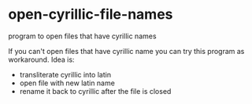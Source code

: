 # open-cyrillic-file-names
program to open files that have cyrillic names

If you can't open files that have cyrillic name you can try this program as workaround.
Idea is:
- transliterate cyrillic into latin
- open file with new latin name
- rename it back to cyrillic after the file is closed
